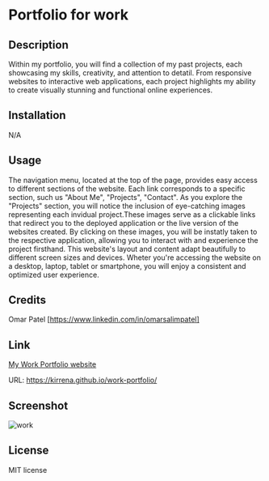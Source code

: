 # Portfolio for work

## Description
Within my portfolio, you will find a collection of my past projects, each showcasing my skills, creativity, and attention to detatil. From responsive websites to interactive web applications, each project highlights my ability to create visually stunning and functional online experiences.

## Installation
N/A

## Usage
The navigation menu, located at the top of the page, provides easy access to different sections of the website. Each link corresponds to a specific section, such us "About Me", "Projects", "Contact". As you explore the "Projects" section, you will notice the inclusion of eye-catching images representing each invidual project.These images serve as a clickable links that redirect you to the deployed application or the live version of the websites created. By clicking on these images, you will be instatly taken to the respective application, allowing you to interact with and experience the project firsthand.
This website's layout and content adapt beautifully to different screen sizes and devices. Wheter you're accessing the website on a desktop, laptop, tablet or smartphone, you will enjoy a consistent and optimized user experience.

## Credits
Omar Patel [https://www.linkedin.com/in/omarsalimpatel]

## Link
[My Work Portfolio website](https://kirrena.github.io/work-portfolio/)

URL: https://kirrena.github.io/work-portfolio/

## Screenshot
![work](https://github.com/Kirrena/work-portfolio/assets/74355186/f90896e3-b99c-47ba-a667-7922bd2d4507)

## License
MIT license
